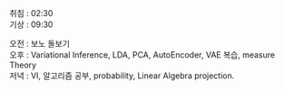 취침 : 02:30  
기상 : 09:30  
  
오전 : 보노 돌보기  
오후 : Variational Inference, LDA, PCA, AutoEncoder, VAE 복습, measure Theory  
저녁 : VI, 알고리즘 공부, probability, Linear Algebra projection.
